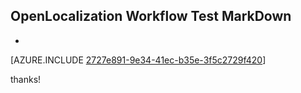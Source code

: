 ## OpenLocalization Workflow Test MarkDown
* 

[AZURE.INCLUDE [2727e891-9e34-41ec-b35e-3f5c2729f420](calleeMd1.md)]

 
thanks!